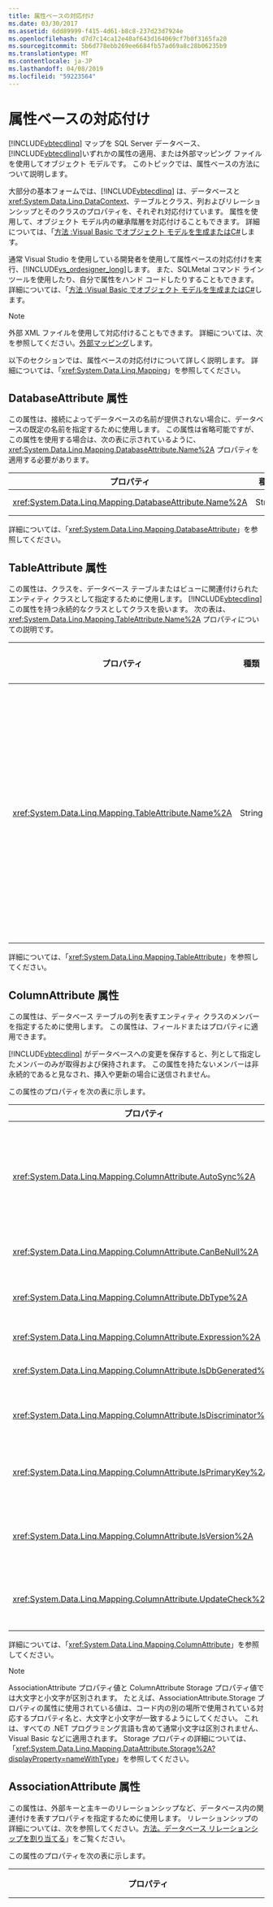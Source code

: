 ```yaml
---
title: 属性ベースの対応付け
ms.date: 03/30/2017
ms.assetid: 6dd89999-f415-4d61-b8c8-237d23d7924e
ms.openlocfilehash: d7d7c14ca12e40af643d164069cf7b0f3165fa20
ms.sourcegitcommit: 5b6d778ebb269ee6684fb57ad69a8c28b06235b9
ms.translationtype: MT
ms.contentlocale: ja-JP
ms.lasthandoff: 04/08/2019
ms.locfileid: "59223564"
---
```

# <a name="attribute-based-mapping"></a>属性ベースの対応付け
[!INCLUDE[vbtecdlinq](../../../../../../includes/vbtecdlinq-md.md)] マップを SQL Server データベース、[!INCLUDE[vbtecdlinq](../../../../../../includes/vbtecdlinq-md.md)]いずれかの属性の適用、または外部マッピング ファイルを使用してオブジェクト モデルです。 このトピックでは、属性ベースの方法について説明します。  
  
 大部分の基本フォームでは、[!INCLUDE[vbtecdlinq](../../../../../../includes/vbtecdlinq-md.md)] は、データベースと <xref:System.Data.Linq.DataContext>、テーブルとクラス、列およびリレーションシップとそのクラスのプロパティを、それぞれ対応付けています。 属性を使用して、オブジェクト モデル内の継承階層を対応付けることもできます。 詳細については、「[方法 :Visual Basic でオブジェクト モデルを生成またはC#](../../../../../../docs/framework/data/adonet/sql/linq/how-to-generate-the-object-model-in-visual-basic-or-csharp.md)します。  
  
 通常 Visual Studio を使用している開発者を使用して属性ベースの対応付けを実行、[!INCLUDE[vs_ordesigner_long](../../../../../../includes/vs-ordesigner-long-md.md)]します。 また、SQLMetal コマンド ライン ツールを使用したり、自分で属性をハンド コードしたりすることもできます。 詳細については、「[方法 :Visual Basic でオブジェクト モデルを生成またはC#](../../../../../../docs/framework/data/adonet/sql/linq/how-to-generate-the-object-model-in-visual-basic-or-csharp.md)します。  
  
> [!NOTE]
>  外部 XML ファイルを使用して対応付けることもできます。 詳細については、次を参照してください。[外部マッピング](../../../../../../docs/framework/data/adonet/sql/linq/external-mapping.md)します。  
  
 以下のセクションでは、属性ベースの対応付けについて詳しく説明します。 詳細については、「<xref:System.Data.Linq.Mapping>」を参照してください。  
  
## <a name="databaseattribute-attribute"></a>DatabaseAttribute 属性  
 この属性は、接続によってデータベースの名前が提供されない場合に、データベースの既定の名前を指定するために使用します。 この属性は省略可能ですが、この属性を使用する場合は、次の表に示されているように、<xref:System.Data.Linq.Mapping.DatabaseAttribute.Name%2A> プロパティを適用する必要があります。  
  
|プロパティ|種類|既定値|説明|  
|--------------|----------|-------------|-----------------|  
|<xref:System.Data.Linq.Mapping.DatabaseAttribute.Name%2A>|String|参照トピック <xref:System.Data.Linq.Mapping.DatabaseAttribute.Name%2A>|<xref:System.Data.Linq.Mapping.DatabaseAttribute.Name%2A> プロパティを使用して、データベースの名前を指定します。|  
  
 詳細については、「<xref:System.Data.Linq.Mapping.DatabaseAttribute>」を参照してください。  
  
## <a name="tableattribute-attribute"></a>TableAttribute 属性  
 この属性は、クラスを、データベース テーブルまたはビューに関連付けられたエンティティ クラスとして指定するために使用します。 [!INCLUDE[vbtecdlinq](../../../../../../includes/vbtecdlinq-md.md)] この属性を持つ永続的なクラスとしてクラスを扱います。 次の表は、<xref:System.Data.Linq.Mapping.TableAttribute.Name%2A> プロパティについての説明です。  
  
|プロパティ|種類|既定値|説明|  
|--------------|----------|-------------|-----------------|  
|<xref:System.Data.Linq.Mapping.TableAttribute.Name%2A>|String|クラス名と同じ文字列|クラスを、データベース テーブルに関連付けられたエンティティ クラスとして指定します。|  
  
 詳細については、「<xref:System.Data.Linq.Mapping.TableAttribute>」を参照してください。  
  
## <a name="columnattribute-attribute"></a>ColumnAttribute 属性  
 この属性は、データベース テーブルの列を表すエンティティ クラスのメンバーを指定するために使用します。 この属性は、フィールドまたはプロパティに適用できます。  
  
 [!INCLUDE[vbtecdlinq](../../../../../../includes/vbtecdlinq-md.md)] がデータベースへの変更を保存すると、列として指定したメンバーのみが取得および保持されます。 この属性を持たないメンバーは非永続的であると見なされ、挿入や更新の場合に送信されません。  
  
 この属性のプロパティを次の表に示します。  
  
|プロパティ|種類|既定値|説明|  
|--------------|----------|-------------|-----------------|  
|<xref:System.Data.Linq.Mapping.ColumnAttribute.AutoSync%2A>|AutoSync|Never|共通言語ランタイム (CLR) に対して、挿入または更新操作の後に値を取得することを指示します。<br /><br /> オプション:Always、Never、OnUpdate、OnInsert します。|  
|<xref:System.Data.Linq.Mapping.ColumnAttribute.CanBeNull%2A>|ブール型|`true`|列に null 値を含めることができることを示します。|  
|<xref:System.Data.Linq.Mapping.ColumnAttribute.DbType%2A>|String|推論によるデータベース列型|データベースの型と修飾子を使用して、データベース列の型を指定します。|  
|<xref:System.Data.Linq.Mapping.ColumnAttribute.Expression%2A>|String|Empty|データベースの計算列を定義します。|  
|<xref:System.Data.Linq.Mapping.ColumnAttribute.IsDbGenerated%2A>|Boolean|`false`|データベースが自動生成する値が、列に含まれることを示します。|  
|<xref:System.Data.Linq.Mapping.ColumnAttribute.IsDiscriminator%2A>|Boolean|`false`|[!INCLUDE[vbtecdlinq](../../../../../../includes/vbtecdlinq-md.md)] 継承階層の識別子の値が列に含まれることを示します。|  
|<xref:System.Data.Linq.Mapping.ColumnAttribute.IsPrimaryKey%2A>|Boolean|`false`|このクラス メンバーが、テーブルの主キーの列、または主キーの一部である列を表すことを指定します。|  
|<xref:System.Data.Linq.Mapping.ColumnAttribute.IsVersion%2A>|Boolean|`false`|メンバーの列の型を、データベースのタイムスタンプまたはバージョン番号として指定します。|  
|<xref:System.Data.Linq.Mapping.ColumnAttribute.UpdateCheck%2A>|UpdateCheck|`Always`、しない限り、<xref:System.Data.Linq.Mapping.ColumnAttribute.IsVersion%2A>は`true`メンバー|[!INCLUDE[vbtecdlinq](../../../../../../includes/vbtecdlinq-md.md)] がオプティミスティック同時実行競合を検出する方法を指定します。|  
  
 詳細については、「<xref:System.Data.Linq.Mapping.ColumnAttribute>」を参照してください。  
  
> [!NOTE]
>  AssociationAttribute プロパティ値と ColumnAttribute Storage プロパティ値では大文字と小文字が区別されます。 たとえば、AssociationAttribute.Storage  プロパティの属性に使用されている値は、コード内の別の場所で使用されている対応するプロパティ名と、大文字と小文字が一致するようにしてください。 これは、すべての .NET プログラミング言語も含めて通常小文字は区別されません、Visual Basic などに適用されます。 Storage プロパティの詳細については、「<xref:System.Data.Linq.Mapping.DataAttribute.Storage%2A?displayProperty=nameWithType>」を参照してください。  
  
## <a name="associationattribute-attribute"></a>AssociationAttribute 属性  
 この属性は、外部キーと主キーのリレーションシップなど、データベース内の関連付けを表すプロパティを指定するために使用します。 リレーションシップの詳細については、次を参照してください。[方法。データベース リレーションシップを割り当てる](../../../../../../docs/framework/data/adonet/sql/linq/how-to-map-database-relationships.md)」をご覧ください。  
  
 この属性のプロパティを次の表に示します。  
  
|プロパティ|種類|既定値|説明|  
|--------------|----------|-------------|-----------------|  
|<xref:System.Data.Linq.Mapping.AssociationAttribute.DeleteOnNull%2A>|Boolean|`false`|外部キー メンバーがすべて null 非許容の関連付けの場合、関連付けが null に設定されるとオブジェクトを削除します。|  
|<xref:System.Data.Linq.Mapping.AssociationAttribute.DeleteRule%2A>|String|なし|関連付けに削除の動作を追加します。|  
|<xref:System.Data.Linq.Mapping.AssociationAttribute.IsForeignKey%2A>|Boolean|`false`|true の場合、データベースのリレーションシップを表す関連付けの中で、メンバーを外部キーとして指定します。|  
|<xref:System.Data.Linq.Mapping.AssociationAttribute.IsUnique%2A>|Boolean|`false`|true の場合、外部キーの一意性の制約を示します。|  
|<xref:System.Data.Linq.Mapping.AssociationAttribute.OtherKey%2A>|String|関連クラスの ID|ターゲット エンティティ クラスの 1 つ以上のメンバーを、関連付けの他方の側のキー値として指定します。|  
|<xref:System.Data.Linq.Mapping.AssociationAttribute.ThisKey%2A>|String|包含クラスの ID|関連付けのこちら側のキー値を表す、このエンティティ クラスのメンバーを指定します。|  
  
 詳細については、「<xref:System.Data.Linq.Mapping.AssociationAttribute>」を参照してください。  
  
> [!NOTE]
>  AssociationAttribute プロパティ値と ColumnAttribute Storage プロパティ値では大文字と小文字が区別されます。 たとえば、AssociationAttribute.Storage  プロパティの属性に使用されている値は、コード内の別の場所で使用されている対応するプロパティ名と、大文字と小文字が一致するようにしてください。 これは、すべての .NET プログラミング言語も含めて通常小文字は区別されません、Visual Basic などに適用されます。 Storage プロパティの詳細については、「<xref:System.Data.Linq.Mapping.DataAttribute.Storage%2A?displayProperty=nameWithType>」を参照してください。  
  
## <a name="inheritancemappingattribute-attribute"></a>InheritanceMappingAttribute 属性  
 この属性は、継承階層を対応付けるために使用します。  
  
 この属性のプロパティを次の表に示します。  
  
|プロパティ|種類|既定値|説明|  
|--------------|----------|-------------|-----------------|  
|<xref:System.Data.Linq.Mapping.InheritanceMappingAttribute.Code%2A>|String|なし。 値を指定する必要があります。|識別子のコード値を指定します。|  
|<xref:System.Data.Linq.Mapping.InheritanceMappingAttribute.IsDefault%2A>|Boolean|`false`|true の場合、ストア内の識別子の値が、指定された値に一致しないときは、この型のオブジェクトをインスタンス化します。|  
|<xref:System.Data.Linq.Mapping.InheritanceMappingAttribute.Type%2A>|種類|なし。 値を指定する必要があります。|階層内のクラスの型を指定します。|  
  
 詳細については、「<xref:System.Data.Linq.Mapping.InheritanceMappingAttribute>」を参照してください。  
  
## <a name="functionattribute-attribute"></a>FunctionAttribute 属性  
 この属性は、データベース内のストアド プロシージャまたはユーザー定義関数として表すメソッドを指定するために使用します。  
  
 この属性のプロパティを次の表に示します。  
  
|プロパティ|種類|既定値|説明|  
|--------------|----------|-------------|-----------------|  
|<xref:System.Data.Linq.Mapping.FunctionAttribute.IsComposable%2A>|Boolean|`false`|false の場合、ストアド プロシージャへの対応付けを表します。 true の場合、ユーザー定義関数への対応付けを表します。|  
|<xref:System.Data.Linq.Mapping.FunctionAttribute.Name%2A>|String|データベース内の名前と同じ文字列|ストアド プロシージャまたはユーザー定義関数の名前を指定します。|  
  
 詳細については、「<xref:System.Data.Linq.Mapping.FunctionAttribute>」を参照してください。  
  
## <a name="parameterattribute-attribute"></a>ParameterAttribute 属性  
 この属性は、ストアド プロシージャ メソッドの入力パラメーターを対応付けるために使用します。  
  
 この属性のプロパティを次の表に示します。  
  
|プロパティ|種類|既定値|説明|  
|--------------|----------|-------------|-----------------|  
|<xref:System.Data.Linq.Mapping.ParameterAttribute.DbType%2A>|String|なし|データベースの型を指定します。|  
|<xref:System.Data.Linq.Mapping.ParameterAttribute.Name%2A>|String|データベース内のパラメーター名と同じ文字列|パラメーターの名前を指定します。|  
  
 詳細については、「<xref:System.Data.Linq.Mapping.ParameterAttribute>」を参照してください。  
  
## <a name="resulttypeattribute-attribute"></a>ResultTypeAttribute 属性  
 この属性は、結果の型を指定するために使用します。  
  
 この属性のプロパティを次の表に示します。  
  
|プロパティ|種類|既定値|説明|  
|--------------|----------|-------------|-----------------|  
|<xref:System.Data.Linq.Mapping.ResultTypeAttribute.Type%2A>|種類|(なし)|<xref:System.Data.Linq.IMultipleResults> を返すストアド プロシージャに対応付けられているメソッドで使用します。 ストアド プロシージャの有効な型マッピングまたは期待される型マッピングを宣言します。|  
  
 詳細については、「<xref:System.Data.Linq.Mapping.ResultTypeAttribute>」を参照してください。  
  
## <a name="dataattribute-attribute"></a>DataAttribute 属性  
 この属性は、名前およびプライベート ストレージ フィールドを指定するために使用します。  
  
 この属性のプロパティを次の表に示します。  
  
|プロパティ|種類|既定値|説明|  
|--------------|----------|-------------|-----------------|  
|<xref:System.Data.Linq.Mapping.DataAttribute.Name%2A>|String|データベース内の名前と同じ|テーブル、列などの名前を指定します。|  
|<xref:System.Data.Linq.Mapping.DataAttribute.Storage%2A>|String|パブリック アクセサー|基になるストレージ フィールドの名前を指定します。|  
  
 詳細については、「 <xref:System.Data.Linq.Mapping.DataAttribute> 」を参照してください。  
  
## <a name="see-also"></a>関連項目

- [参照](../../../../../../docs/framework/data/adonet/sql/linq/reference.md)
